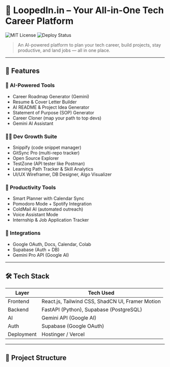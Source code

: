 # 🚀 LoopedIn.in – Your All-in-One Tech Career Platform

![MIT License](https://img.shields.io/badge/license-MIT-blue.svg)
![Deploy Status](https://img.shields.io/badge/deployed-live-success)

> An AI-powered platform to plan your tech career, build projects, stay productive, and land jobs — all in one place.

---

## 🌟 Features

### 🧠 AI-Powered Tools
- Career Roadmap Generator (Gemini)
- Resume & Cover Letter Builder
- AI README & Project Idea Generator
- Statement of Purpose (SOP) Generator
- Career Cloner (map your path to top devs)
- Gemini AI Assistant

### 👨‍💻 Dev Growth Suite
- Snippify (code snippet manager)
- GitSync Pro (multi-repo tracker)
- Open Source Explorer
- TestZone (API tester like Postman)
- Learning Path Tracker & Skill Analytics
- UI/UX Wireframer, DB Designer, Algo Visualizer

### 📅 Productivity Tools
- Smart Planner with Calendar Sync
- Pomodoro Mode + Spotify Integration
- ColdMail AI (automated outreach)
- Voice Assistant Mode
- Internship & Job Application Tracker

### 🔗 Integrations
- Google OAuth, Docs, Calendar, Colab
- Supabase (Auth + DB)
- Gemini Pro API (Google AI)

---

## 🛠️ Tech Stack

| Layer       | Tech Used                          |
|-------------|------------------------------------|
| Frontend    | React.js, Tailwind CSS, ShadCN UI, Framer Motion |
| Backend     | FastAPI (Python), Supabase (PostgreSQL) |
| AI          | Gemini API (Google AI)             |
| Auth        | Supabase (Google OAuth)            |
| Deployment  | Hostinger / Vercel                 |

---

## 🧱 Project Structure

